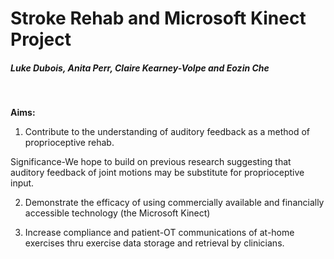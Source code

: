 # Stroke Rehab and Microsoft Kinect Project

<h5><b>Luke Dubois, Anita Perr, Claire Kearney-Volpe and Eozin Che</b></h5><br/>

<b>Aims: </b> <br/>

1) Contribute to the understanding of auditory feedback as a method of proprioceptive rehab.<br/>

Significance-We hope to build on previous research suggesting that auditory feedback of joint motions may be substitute for proprioceptive input.<br/>

2) Demonstrate the efficacy of using commercially available and financially accessible technology (the Microsoft Kinect) <br/>

3) Increase compliance and patient-OT communications of at-home exercises thru exercise data storage and retrieval by clinicians. <br/><br/>
